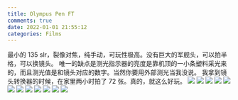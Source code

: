 ```yaml
---
title: Olympus Pen FT
comments: true
date: 2022-01-01 21:55:12
categories: Films
---
```

最小的 135 slr，裂像对焦，纯手动，可玩性极高。没有巨大的军舰头，可以拍半格，可以换镜头。
唯一的缺点是测光指示器的亮度是靠机顶的一小条塑料采光来的，而且测光值是和镜头对应的数字。当然你要用外部测光当我没说。
我拿到镜头转换器的时候，在家里两小时拍了 72 张。真的，就这么好玩。
![](https://cdn.jsdelivr.net/gh/gaoryrt/f/202201012246127.jpg)
![](https://cdn.jsdelivr.net/gh/gaoryrt/f/202201012248202.jpg)
![](https://cdn.jsdelivr.net/gh/gaoryrt/f/202201012248201.jpg)
![](https://cdn.jsdelivr.net/gh/gaoryrt/f/202201012248200.jpg)
![](https://cdn.jsdelivr.net/gh/gaoryrt/f/202201012248199.jpg)
![](https://cdn.jsdelivr.net/gh/gaoryrt/f/202201012247091.jpg)
![](https://cdn.jsdelivr.net/gh/gaoryrt/f/202201012247088.jpg)
![](https://cdn.jsdelivr.net/gh/gaoryrt/f/202201012247390.jpg)
![](https://cdn.jsdelivr.net/gh/gaoryrt/f/202201012247389.jpg)
![](https://cdn.jsdelivr.net/gh/gaoryrt/f/202201012247558.jpg)
![](https://cdn.jsdelivr.net/gh/gaoryrt/f/202201012247986.jpg)
![](https://cdn.jsdelivr.net/gh/gaoryrt/f/202201012247000.jpg)
